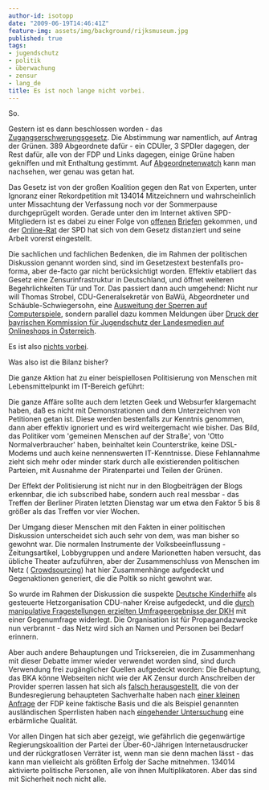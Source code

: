 ```yaml
---
author-id: isotopp
date: "2009-06-19T14:46:41Z"
feature-img: assets/img/background/rijksmuseum.jpg
published: true
tags:
- jugendschutz
- politik
- überwachung
- zensur
- lang_de
title: Es ist noch lange nicht vorbei.
---
```

So.

Gestern ist es dann beschlossen worden - das 
[Zugangserschwerungsgesetz](http://www.spiegel.de/netzwelt/web/0,1518,631299,00.html). 
Die Abstimmung war namentlich, auf Antrag der Grünen.
389 Abgeordnete dafür - ein CDUler, 3 SPDler dagegen, der Rest dafür, alle von der FDP und Links dagegen, einige Grüne haben gekniffen und mit Enthaltung gestimmt. 
Auf [Abgeordnetenwatch](http://www.abgeordnetenwatch.de/internet_sperren-636-180----abst_ent.html#abst_verhalten) kann man nachsehen, wer genau was getan hat.

Das Gesetz ist von der großen Koalition gegen den Rat von Experten, unter Ignoranz einer Rekordpetition mit 
134014 Mitzeichnern und wahrscheinlich unter Missachtung der Verfassung noch vor der Sommerpause durchgeprügelt worden. 
Gerade unter den im Internet aktiven SPD-Mitgliedern ist es dabei zu einer Folge von 
[offenen](http://www.bjoern-boehning.de/2009/06/16/offener-brief-an-die-mitglieder-der-spd-bundestagsfraktion/) 
[Briefen](http://www.spiegel.de/netzwelt/web/0,1518,631159,00.html) gekommen, und der 
[Online-Rat](http://netzpolitik.org/2009/online-beirat-der-spd-gegen-zensurgesetz/)
der SPD hat sich von dem Gesetz distanziert und seine Arbeit vorerst eingestellt.

Die sachlichen und fachlichen Bedenken, die im Rahmen der politischen Diskussion genannt worden sind, sind im Gesetzestext bestenfalls pro-forma, aber de-facto gar nicht berücksichtigt worden.
Effektiv etabliert das Gesetz eine Zensurinfrastruktur in Deutschland, und öffnet weiteren Begehrlichkeiten Tür und Tor.
Das passiert dann auch umgehend: 
Nicht nur will Thomas Strobel, CDU-Generalsekretär von BaWü, Abgeordneter und Schäuble-Schwiegersohn, eine 
[Ausweitung der Sperren auf Computerspiele](http://www.heise.de/newsticker/CDU-Politiker-prueft-Websperren-fuer-Gewaltspiele-ernsthaft--/meldung/140763), 
sondern parallel dazu kommen Meldungen über 
[Druck der bayrischen Kommission für Jugendschutz der Landesmedien auf Onlineshops in Österreich](http://www.nerdcore.de/wp/2009/06/18/samtliche-osterreichischen-gameshops-sollen-indiziert-werden/).

Es ist also 
[nichts vorbei](http://www.heise.de/newsticker/Proteste-gegen-Gesetz-zu-Web-Sperren-reissen-nicht-ab--/meldung/140791).

Was also ist die Bilanz bisher?

Die ganze Aktion hat zu einer beispiellosen Politisierung von Menschen mit Lebensmittelpunkt im IT-Bereich geführt:

Die ganze Affäre sollte auch dem letzten Geek und Websurfer klargemacht haben, daß es nicht mit Demonstrationen und dem Unterzeichnen von Petitionen getan ist. 
Diese werden bestenfalls zur Kenntnis genommen, dann aber effektiv ignoriert und es wird weitergemacht wie bisher.
Das Bild, das Politiker vom 'gemeinen Menschen auf der Straße', von 'Otto Normalverbraucher' haben, beinhaltet kein Counterstrike, keine DSL-Modems und auch keine nennenswerten IT-Kenntnisse. 
Diese Fehlannahme zieht sich mehr oder minder stark durch alle existierenden politischen Parteien, mit Ausnahme der Piratenpartei und Teilen der Grünen.

Der Effekt der Politisierung ist nicht nur in den Blogbeiträgen der Blogs erkennbar, die ich subscribed habe, sondern auch real messbar - das Treffen der Berliner Piraten letzten Dienstag war um etwa den Faktor 5 bis 8 größer als das Treffen vor vier Wochen.

Der Umgang dieser Menschen mit den Fakten in einer politischen Diskussion unterscheidet sich auch sehr von dem, was man bisher so gewohnt war. 
Die normalen Instrumente der Volksbeeinflussung - Zeitungsartikel, Lobbygruppen und andere Marionetten haben versucht, das übliche Theater aufzuführen, aber der Zusammenschluss von Menschen im Netz (
[Crowdsourcing](http://de.wikipedia.org/wiki/Crowdsourcing)) hat hier Zusammenhänge aufgedeckt und Gegenaktionen generiert, die die Poltik so nicht gewohnt war.

So wurde im Rahmen der Diskussion die suspekte 
[Deutsche Kinderhilfe](http://de.wikipedia.org/wiki/Deutsche_Kinderhilfe#Debatte_um_Sperrung_von_Internetseiten) 
als gesteuerte Hetzorganisation CDU-naher Kreise aufgedeckt, und die 
[durch manipulative Fragestellungen erzielten Umfrageergebnisse der DKH](http://www.carechild.de/news/politik/internetzensur_getuerkte_umfrage_der_deutsche_kinderhilfe_e.v._widerlegt_582_1.html) 
mit einer Gegenumfrage widerlegt. 
Die Organisation ist für Propagandazwecke nun verbrannt - das Netz wird sich an Namen und Personen bei Bedarf erinnern.

Aber auch andere Behauptungen und Tricksereien, die im Zusammenhang mit dieser Debatte immer wieder verwendet worden sind, sind durch Verwendung frei zugänglicher Quellen aufgedeckt worden: 
Die Behauptung, das BKA könne Webseiten nicht wie der AK Zensur durch Anschreiben der Provider sperren lassen hat sich als 
[falsch herausgestellt](http://blog.odem.org/2009/06/bka-abuse-mails.html), 
die von der Bundesregierung behaupteten Sachverhalte haben nach 
[einer kleinen Anfrage](http://blog.odem.org/2009/06/bundesregierung-keine-kenntnis.html) 
der FDP keine faktische Basis und die als Beispiel genannten ausländischen Sperrlisten haben nach 
[eingehender Untersuchung](http://blog.odem.org/2009/05/islam-website-aus-deutschland-auf-sperr-liste.html)
eine erbärmliche Qualität.

Vor allen Dingen hat sich aber gezeigt, wie gefährlich die gegenwärtige Regierungskoalition der Partei der Über-60-Jährigen Internetausdrucker und der rückgratlosen Verräter ist, wenn man sie denn machen lässt - das kann man vielleicht als größten Erfolg der Sache mitnehmen.
134014 aktivierte politische Personen, alle von ihnen Multiplikatoren. 
Aber das sind mit Sicherheit noch nicht alle.

